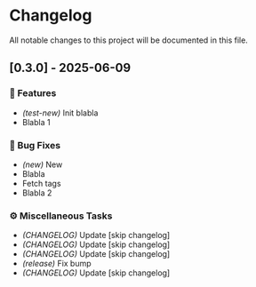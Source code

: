 # Changelog

All notable changes to this project will be documented in this file.

## [0.3.0] - 2025-06-09

### 🚀 Features

- *(test-new)* Init blabla
- Blabla 1

### 🐛 Bug Fixes

- *(new)* New
- Blabla
- Fetch tags
- Blabla 2

### ⚙️ Miscellaneous Tasks

- *(CHANGELOG)* Update [skip changelog]
- *(CHANGELOG)* Update [skip changelog]
- *(CHANGELOG)* Update [skip changelog]
- *(release)* Fix bump
- *(CHANGELOG)* Update [skip changelog]

<!-- generated by git-cliff -->
